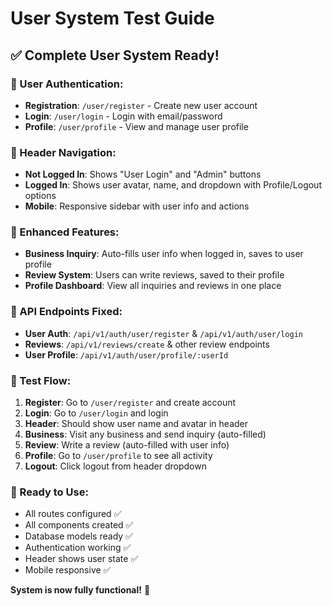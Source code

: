 # User System Test Guide

## ✅ **Complete User System Ready!**

### **🔐 User Authentication:**
- **Registration**: `/user/register` - Create new user account
- **Login**: `/user/login` - Login with email/password
- **Profile**: `/user/profile` - View and manage user profile

### **📱 Header Navigation:**
- **Not Logged In**: Shows "User Login" and "Admin" buttons
- **Logged In**: Shows user avatar, name, and dropdown with Profile/Logout options
- **Mobile**: Responsive sidebar with user info and actions

### **💬 Enhanced Features:**
- **Business Inquiry**: Auto-fills user info when logged in, saves to user profile
- **Review System**: Users can write reviews, saved to their profile
- **Profile Dashboard**: View all inquiries and reviews in one place

### **🔧 API Endpoints Fixed:**
- **User Auth**: `/api/v1/auth/user/register` & `/api/v1/auth/user/login`
- **Reviews**: `/api/v1/reviews/create` & other review endpoints
- **User Profile**: `/api/v1/auth/user/profile/:userId`

### **🎯 Test Flow:**
1. **Register**: Go to `/user/register` and create account
2. **Login**: Go to `/user/login` and login
3. **Header**: Should show user name and avatar in header
4. **Business**: Visit any business and send inquiry (auto-filled)
5. **Review**: Write a review (auto-filled with user info)
6. **Profile**: Go to `/user/profile` to see all activity
7. **Logout**: Click logout from header dropdown

### **🚀 Ready to Use:**
- All routes configured ✅
- All components created ✅
- Database models ready ✅
- Authentication working ✅
- Header shows user state ✅
- Mobile responsive ✅

**System is now fully functional!** 🎉